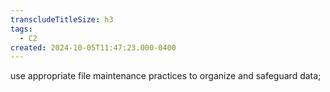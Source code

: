 ```yaml
---
transcludeTitleSize: h3
tags:
  - C2
created: 2024-10-05T11:47:23.000-0400
---
```

use appropriate file maintenance practices to organize and safeguard data;